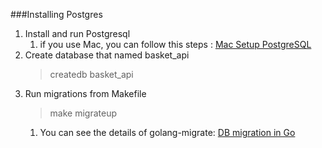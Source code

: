 
###Installing Postgres

1. Install and run Postgresql
   1. if you use Mac, you can follow this steps : 
  [Mac Setup PostgreSQL](https://sourabhbajaj.com/mac-setup/PostgreSQL/)
2. Create database that named basket_api
   >createdb basket_api
3. Run migrations from Makefile
   > make migrateup
   1. You can see the details of golang-migrate: [DB migration in Go](https://medium.com/geekculture/db-migration-in-go-lang-d325effc55de)
     